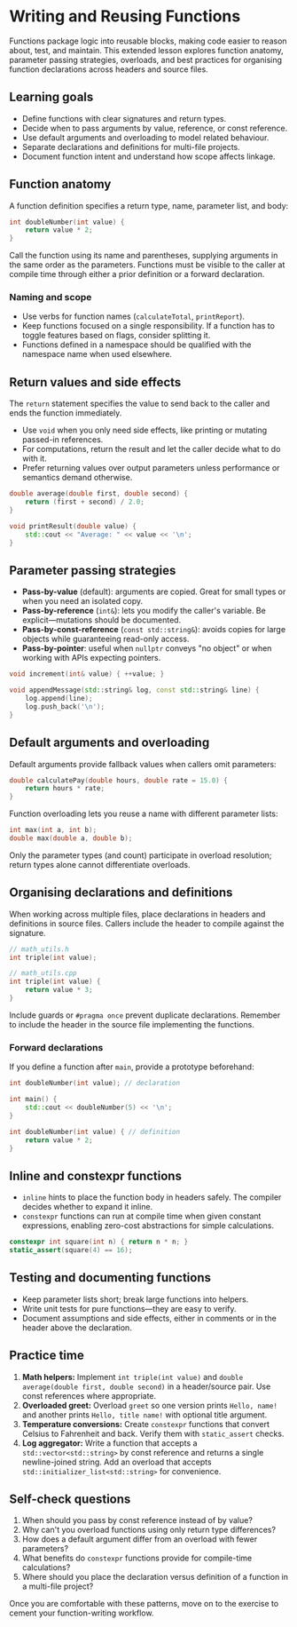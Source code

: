 # Writing and Reusing Functions

Functions package logic into reusable blocks, making code easier to reason about, test, and maintain. This extended lesson explores function anatomy, parameter passing strategies, overloads, and best practices for organising function declarations across headers and source files.

## Learning goals

- Define functions with clear signatures and return types.
- Decide when to pass arguments by value, reference, or const reference.
- Use default arguments and overloading to model related behaviour.
- Separate declarations and definitions for multi-file projects.
- Document function intent and understand how scope affects linkage.

## Function anatomy

A function definition specifies a return type, name, parameter list, and body:

```cpp
int doubleNumber(int value) {
    return value * 2;
}
```

Call the function using its name and parentheses, supplying arguments in the same order as the parameters. Functions must be visible to the caller at compile time through either a prior definition or a forward declaration.

### Naming and scope

- Use verbs for function names (`calculateTotal`, `printReport`).
- Keep functions focused on a single responsibility. If a function has to toggle features based on flags, consider splitting it.
- Functions defined in a namespace should be qualified with the namespace name when used elsewhere.

## Return values and side effects

The `return` statement specifies the value to send back to the caller and ends the function immediately.

- Use `void` when you only need side effects, like printing or mutating passed-in references.
- For computations, return the result and let the caller decide what to do with it.
- Prefer returning values over output parameters unless performance or semantics demand otherwise.

```cpp
double average(double first, double second) {
    return (first + second) / 2.0;
}

void printResult(double value) {
    std::cout << "Average: " << value << '\n';
}
```

## Parameter passing strategies

- **Pass-by-value** (default): arguments are copied. Great for small types or when you need an isolated copy.
- **Pass-by-reference** (`int&`): lets you modify the caller's variable. Be explicit—mutations should be documented.
- **Pass-by-const-reference** (`const std::string&`): avoids copies for large objects while guaranteeing read-only access.
- **Pass-by-pointer**: useful when `nullptr` conveys "no object" or when working with APIs expecting pointers.

```cpp
void increment(int& value) { ++value; }

void appendMessage(std::string& log, const std::string& line) {
    log.append(line);
    log.push_back('\n');
}
```

## Default arguments and overloading

Default arguments provide fallback values when callers omit parameters:

```cpp
double calculatePay(double hours, double rate = 15.0) {
    return hours * rate;
}
```

Function overloading lets you reuse a name with different parameter lists:

```cpp
int max(int a, int b);
double max(double a, double b);
```

Only the parameter types (and count) participate in overload resolution; return types alone cannot differentiate overloads.

## Organising declarations and definitions

When working across multiple files, place declarations in headers and definitions in source files. Callers include the header to compile against the signature.

```cpp
// math_utils.h
int triple(int value);

// math_utils.cpp
int triple(int value) {
    return value * 3;
}
```

Include guards or `#pragma once` prevent duplicate declarations. Remember to include the header in the source file implementing the functions.

### Forward declarations

If you define a function after `main`, provide a prototype beforehand:

```cpp
int doubleNumber(int value); // declaration

int main() {
    std::cout << doubleNumber(5) << '\n';
}

int doubleNumber(int value) { // definition
    return value * 2;
}
```

## Inline and constexpr functions

- `inline` hints to place the function body in headers safely. The compiler decides whether to expand it inline.
- `constexpr` functions can run at compile time when given constant expressions, enabling zero-cost abstractions for simple calculations.

```cpp
constexpr int square(int n) { return n * n; }
static_assert(square(4) == 16);
```

## Testing and documenting functions

- Keep parameter lists short; break large functions into helpers.
- Write unit tests for pure functions—they are easy to verify.
- Document assumptions and side effects, either in comments or in the header above the declaration.

## Practice time

1. **Math helpers:** Implement `int triple(int value)` and `double average(double first, double second)` in a header/source pair. Use const references where appropriate.
2. **Overloaded greet:** Overload `greet` so one version prints `Hello, name!` and another prints `Hello, title name!` with optional title argument.
3. **Temperature conversions:** Create `constexpr` functions that convert Celsius to Fahrenheit and back. Verify them with `static_assert` checks.
4. **Log aggregator:** Write a function that accepts a `std::vector<std::string>` by const reference and returns a single newline-joined string. Add an overload that accepts `std::initializer_list<std::string>` for convenience.

## Self-check questions

1. When should you pass by const reference instead of by value?
2. Why can't you overload functions using only return type differences?
3. How does a default argument differ from an overload with fewer parameters?
4. What benefits do `constexpr` functions provide for compile-time calculations?
5. Where should you place the declaration versus definition of a function in a multi-file project?

Once you are comfortable with these patterns, move on to the exercise to cement your function-writing workflow.

